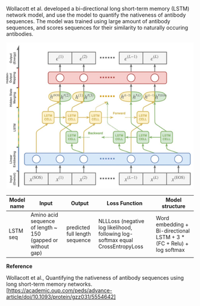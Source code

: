 Wollacott et al. developed a bi-directional long short-term memory (LSTM) network model, and use the model to quantify the nativeness of antibody sequences. 
The model was trained using large amount of antibody sequences, and scores sequences for their similarity to naturally occuring antibodies.

![avatar](LSTMseq_model_struct.png)

| Model name | Input | Output | Loss Function | Model structure |
| ---------- | ----- | ------ | ------------- | --------------- |
| LSTM seq | Amino acid sequence of length ~ 150 (gapped or without gap) | predicted full length sequence | NLLLoss (negative log likelihood, following log-softmax equal CrossEntropyLoss | Word embedding + Bi-directional LSTM + 3 * (FC + Relu) + log softmax | 

**Reference**

Wollacott et al., Quantifying the nativeness of antibody sequences using long short-term memory networks. [https://academic.oup.com/peds/advance-article/doi/10.1093/protein/gzz031/5554642]
